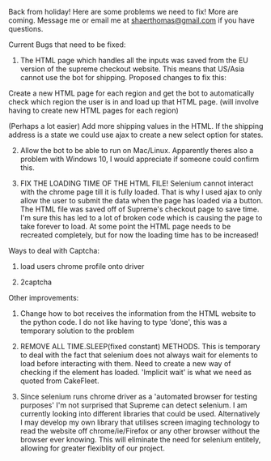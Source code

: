 Back from holiday! Here are some problems we need to fix! More are coming. Message me or email me at shaerthomas@gmail.com if you have questions.


Current Bugs that need to be fixed:

1. The HTML page which handles all the inputs was saved from the EU version of the supreme checkout website. This means that US/Asia
cannot use the bot for shipping. Proposed changes to fix this:

Create a new HTML page for each region and get the bot to automatically check which region the user is in and load up that HTML page. (will involve having to create new HTML pages for each region)

(Perhaps a lot easier) Add more shipping values in the HTML. If the shipping address is a state we could use ajax to create a new select option for states.


2. Allow the bot to be able to run on Mac/Linux. Apparently theres also a problem with Windows 10, I would appreciate if someone could confirm this.

3. FIX THE LOADING TIME OF THE HTML FILE! Selenium cannot interact with the chrome page till it is fully loaded. That is why I used ajax to only allow the user
to submit the data when the page has loaded via a button. The HTML file was saved off of
Supreme's checkout page to save time. I'm sure this has led to a lot of broken code which is causing the page to take forever to load. At some point
the HTML page needs to be recreated completely, but for now the loading time has to be increased!

Ways to deal with Captcha:

1. load users chrome profile onto driver

2. 2captcha

Other improvements:

1. Change how to bot receives the information from the HTML website to the python code. I do not like having to type 'done', this was a temporary solution
to the problem

2. REMOVE ALL TIME.SLEEP(fixed constant) METHODS. This is temporary to deal with the fact that selenium does not always wait for elements to load before interacting with them. 
Need to create a new way of checking if the element has loaded. 'Implicit wait' is what we need as quoted from CakeFleet.

3. Since selenium runs chrome driver as a 'automated browser for testing purposes' I'm not surprised that Supreme can detect selenium. I am currently looking into different libraries that could be used. Alternatively I may develop my own library that utilises screen imaging technology to read the website off chrome/ie/Firefox or any other browser without the browser ever knowing. This will eliminate the need for selenium entitely, allowing for greater flexiblity of our project.
